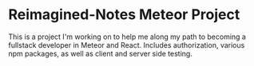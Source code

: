 # Reimagined-Notes Meteor Project

This is a project I'm working on to help me along my path to becoming a fullstack developer in Meteor and React.
Includes authorization, various npm packages, as well as client and server side testing.
